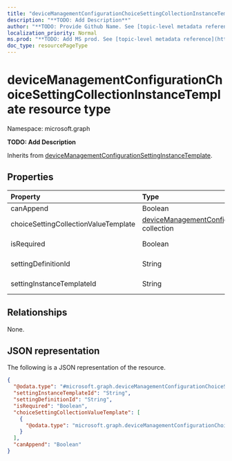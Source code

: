 ```yaml
---
title: "deviceManagementConfigurationChoiceSettingCollectionInstanceTemplate resource type"
description: "**TODO: Add Description**"
author: "**TODO: Provide Github Name. See [topic-level metadata reference](https://msgo.azurewebsites.net/add/document/guidelines/metadata.html#topic-level-metadata)**"
localization_priority: Normal
ms.prod: "**TODO: Add MS prod. See [topic-level metadata reference](https://msgo.azurewebsites.net/add/document/guidelines/metadata.html#topic-level-metadata)**"
doc_type: resourcePageType
---
```


# deviceManagementConfigurationChoiceSettingCollectionInstanceTemplate resource type

Namespace: microsoft.graph

**TODO: Add Description**


Inherits from [deviceManagementConfigurationSettingInstanceTemplate](../resources/devicemanagementconfigurationsettinginstancetemplate.md).

## Properties
|Property|Type|Description|
|:---|:---|:---|
|canAppend|Boolean|**TODO: Add Description**|
|choiceSettingCollectionValueTemplate|[deviceManagementConfigurationChoiceSettingValueTemplate](../resources/intune-devicemanagementconfigurationchoicesettingvaluetemplate.md) collection|**TODO: Add Description**|
|isRequired|Boolean|**TODO: Add Description** Inherited from [deviceManagementConfigurationSettingInstanceTemplate](../resources/intune-devicemanagementconfigurationsettinginstancetemplate.md)|
|settingDefinitionId|String|**TODO: Add Description** Inherited from [deviceManagementConfigurationSettingInstanceTemplate](../resources/intune-devicemanagementconfigurationsettinginstancetemplate.md)|
|settingInstanceTemplateId|String|**TODO: Add Description** Inherited from [deviceManagementConfigurationSettingInstanceTemplate](../resources/intune-devicemanagementconfigurationsettinginstancetemplate.md)|

## Relationships
None.

## JSON representation
The following is a JSON representation of the resource.
<!-- {
  "blockType": "resource",
  "@odata.type": "microsoft.graph.deviceManagementConfigurationChoiceSettingCollectionInstanceTemplate"
}
-->
``` json
{
  "@odata.type": "#microsoft.graph.deviceManagementConfigurationChoiceSettingCollectionInstanceTemplate",
  "settingInstanceTemplateId": "String",
  "settingDefinitionId": "String",
  "isRequired": "Boolean",
  "choiceSettingCollectionValueTemplate": [
    {
      "@odata.type": "microsoft.graph.deviceManagementConfigurationChoiceSettingValueTemplate"
    }
  ],
  "canAppend": "Boolean"
}
```

